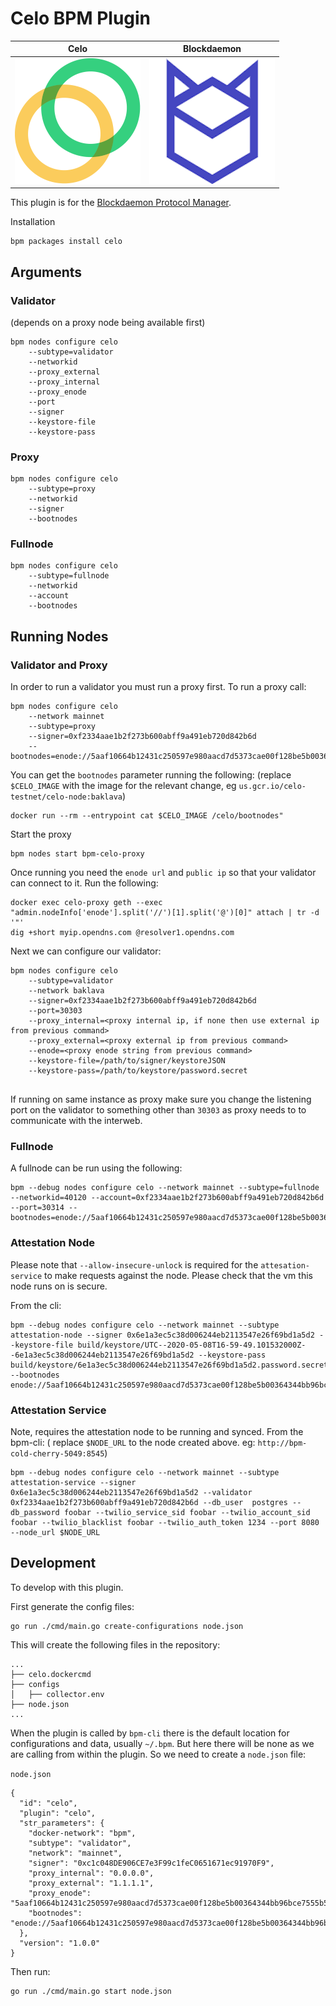 # Celo BPM Plugin

Celo             |  Blockdaemon
:-------------------------:|:-------------------------:
![](/assets/celo-logo-200x200.png)  |  ![](/assets/bd-logo-200x200.png)

This plugin is for the [Blockdaemon Protocol Manager](https://gitlab.com/Blockdaemon/bpm-cli).

Installation
```
bpm packages install celo
```

## Arguments

### Validator
(depends on a proxy node being available first)

```
bpm nodes configure celo
    --subtype=validator
    --networkid
    --proxy_external
    --proxy_internal
    --proxy_enode
    --port
    --signer
    --keystore-file
    --keystore-pass
```

### Proxy

```
bpm nodes configure celo
    --subtype=proxy
    --networkid
    --signer
    --bootnodes
```

### Fullnode

```
bpm nodes configure celo
    --subtype=fullnode
    --networkid
    --account
    --bootnodes
```

## Running Nodes

### Validator and Proxy

In order to run a validator you must run a proxy first. To run a proxy call:
```
bpm nodes configure celo
    --network mainnet
    --subtype=proxy
    --signer=0xf2334aae1b2f273b600abff9a491eb720d842b6d
    --bootnodes=enode://5aaf10664b12431c250597e980aacd7d5373cae00f128be5b00364344bb96bce7555b50973664bddebd1cb7a6d3fb927bec81527f80e22a26fa373c375fcdefc@35.247.75.229:30301
```

You can get the `bootnodes` parameter running the following:
(replace `$CELO_IMAGE` with the image for the relevant change, eg `us.gcr.io/celo-testnet/celo-node:baklava`)
```
docker run --rm --entrypoint cat $CELO_IMAGE /celo/bootnodes"
```

Start the proxy
```
bpm nodes start bpm-celo-proxy
```

Once running you need the `enode url` and `public ip` so that your validator can
connect to it. Run the following:
```
docker exec celo-proxy geth --exec "admin.nodeInfo['enode'].split('//')[1].split('@')[0]" attach | tr -d '"'
dig +short myip.opendns.com @resolver1.opendns.com
```

Next we can configure our validator:
```
bpm nodes configure celo
    --subtype=validator
    --network baklava
    --signer=0xf2334aae1b2f273b600abff9a491eb720d842b6d
    --port=30303
    --proxy_internal=<proxy internal ip, if none then use external ip from previous command>
    --proxy_external=<proxy external ip from previous command>
    --enode=<proxy enode string from previous command>
    --keystore-file=/path/to/signer/keystoreJSON
    --keystore-pass=/path/to/keystore/password.secret


```

If running on same instance as proxy make sure you change the listening port on
the validator to something other than `30303` as proxy needs to to communicate
with the interweb.

### Fullnode

A fullnode can be run using the following:
```
bpm --debug nodes configure celo --network mainnet --subtype=fullnode --networkid=40120 --account=0xf2334aae1b2f273b600abff9a491eb720d842b6d --port=30314 --bootnodes=enode://5aaf10664b12431c250597e980aacd7d5373cae00f128be5b00364344bb96bce7555b50973664bddebd1cb7a6d3fb927bec81527f80e22a26fa373c375fcdefc@34.82.45.71:30301
```

### Attestation Node

Please note  that `--allow-insecure-unlock` is required for the `attesation-service`
to make requests against the node. Please check that the vm this node runs on is
secure.

From the cli:
```
bpm --debug nodes configure celo --network mainnet --subtype attestation-node --signer 0x6e1a3ec5c38d006244eb2113547e26f69bd1a5d2 --keystore-file build/keystore/UTC--2020-05-08T16-59-49.101532000Z--6e1a3ec5c38d006244eb2113547e26f69bd1a5d2 --keystore-pass build/keystore/6e1a3ec5c38d006244eb2113547e26f69bd1a5d2.password.secret --bootnodes enode://5aaf10664b12431c250597e980aacd7d5373cae00f128be5b00364344bb96bce7555b50973664bddebd1cb7a6d3fb927bec81527f80e22a26fa373c375fcdefc@35.247.75.229:30301
```

### Attestation Service

Note, requires the attestation node to be running and synced.
From the bpm-cli:
( replace `$NODE_URL` to the  node created above. eg: `http://bpm-cold-cherry-5049:8545`)
```
bpm --debug nodes configure celo --network mainnet --subtype attestation-service --signer 0x6e1a3ec5c38d006244eb2113547e26f69bd1a5d2 --validator 0xf2334aae1b2f273b600abff9a491eb720d842b6d --db_user  postgres --db_password foobar --twilio_service_sid foobar --twilio_account_sid foobar --twilio_blacklist foobar --twilio_auth_token 1234 --port 8080 --node_url $NODE_URL
```

## Development

To develop with this plugin.

First generate the config files:
```
go run ./cmd/main.go create-configurations node.json
```

This will create the following files in the repository:
```
...
├── celo.dockercmd
├── configs
│   ├── collector.env
├── node.json
...
```

When the plugin is called by `bpm-cli` there is the default location for
configurations and data, usually `~/.bpm`. But here there will be none as we
are calling from within the plugin. So we need to create a `node.json` file:

`node.json`
```
{
  "id": "celo",
  "plugin": "celo",
  "str_parameters": {
    "docker-network": "bpm",
    "subtype": "validator",
    "network": "mainnet",
    "signer": "0xc1c048DE906CE7e3F99c1feC0651671ec91970F9",
    "proxy_internal": "0.0.0.0",
    "proxy_external": "1.1.1.1",
    "proxy_enode": "5aaf10664b12431c250597e980aacd7d5373cae00f128be5b00364344bb96bce7555b50973664bddebd1cb7a6d3fb927bec81527f80e22a26fa373c375fcdefc",
    "bootnodes": "enode://5aaf10664b12431c250597e980aacd7d5373cae00f128be5b00364344bb96bce7555b50973664bddebd1cb7a6d3fb927bec81527f80e22a26fa373c375fcdefc@34.82.45.71:30301"
  },
  "version": "1.0.0"
}
```

Then run:
```
go run ./cmd/main.go start node.json
```
